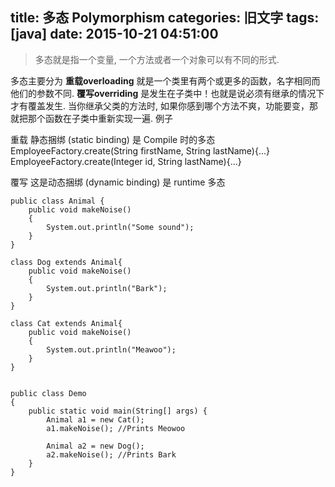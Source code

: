 title: 多态 Polymorphism
categories: 旧文字
tags: [java]
date: 2015-10-21 04:51:00
---
> 多态就是指一个变量, 一个方法或者一个对象可以有不同的形式.

多态主要分为
**重载overloading**
就是一个类里有两个或更多的函数，名字相同而他们的参数不同.
**覆写overriding**
是发生在子类中！也就是说必须有继承的情况下才有覆盖发生. 当你继承父类的方法时, 如果你感到哪个方法不爽，功能要变，那就把那个函数在子类中重新实现一遍.
例子

重载 静态捆绑 (static binding) 是 Compile 时的多态
    EmployeeFactory.create(String firstName, String lastName){...}
    EmployeeFactory.create(Integer id, String lastName){...}

覆写 这是动态捆绑 (dynamic binding) 是 runtime 多态

    public class Animal {
        public void makeNoise()
        {
            System.out.println("Some sound");
        }
    }
    
    class Dog extends Animal{
        public void makeNoise()
        {
            System.out.println("Bark");
        }
    }
    
    class Cat extends Animal{
        public void makeNoise()
        {
            System.out.println("Meawoo");
        }
    }
    
    
    public class Demo
    {
        public static void main(String[] args) {
            Animal a1 = new Cat();
            a1.makeNoise(); //Prints Meowoo
    
            Animal a2 = new Dog();
            a2.makeNoise(); //Prints Bark
        }
    }